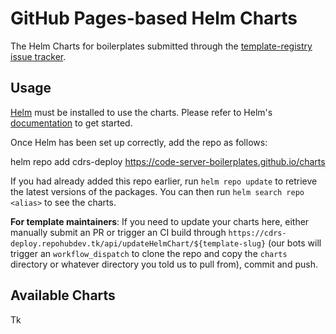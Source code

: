 # GitHub Pages-based Helm Charts

The Helm Charts for boilerplates submitted through the 
[template-registry issue tracker](https://github.com/com/code-server-boilerplates/template-registry/issues).

## Usage

[Helm](https://helm.sh) must be installed to use the charts. Please refer to
Helm's [documentation](https://helm.sh/docs) to get started.

Once Helm has been set up correctly, add the repo as follows:

  helm repo add cdrs-deploy https://code-server-boilerplates.github.io/charts

If you had already added this repo earlier, run `helm repo update` to retrieve
the latest versions of the packages.  You can then run `helm search repo
<alias>` to see the charts.

**For template maintainers**: If you need to update your charts here, either
manually submit an PR or trigger an CI build through `https://cdrs-deploy.repohubdev.tk/api/updateHelmChart/${template-slug}`
(our bots will trigger an `workflow_dispatch` to clone the repo and copy the `charts` directory
or whatever directory you told us to pull from), commit and push.

## Available Charts

Tk
